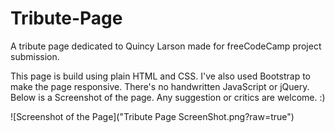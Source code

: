 # Tribute-Page
A tribute page dedicated to Quincy Larson made for freeCodeCamp project submission.

This page is build using plain HTML and CSS. I've also used Bootstrap to make the page responsive. There's no handwritten JavaScript or jQuery. Below is a Screenshot of the page. Any suggestion or critics are welcome. :)

![Screenshot of the Page]("Tribute Page ScreenShot.png?raw=true")

